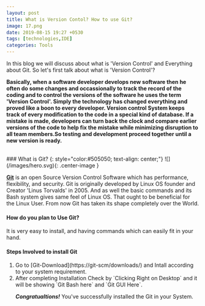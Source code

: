 ```yaml
---
layout: post
title: What is Version Contol? How to use Git?
image: 17.png
date: 2019-08-15 19:27 +0530
tags: [technologies,IDE]
categories: Tools
---
```


In this blog we will discuss about what is 'Version Control' and Everything about Git.
So let's first talk about what is 'Version Control'?
  
  
  **Basically, when a software developer develops new software then he often do some changes and occassionally to track the record of 
the coding and to control the versions of the software he uses the term 'Version Control'. Simply the technology has changed everything
and proved like a boon to every developer. 
 Version control System keeps track of every modification to the code in a special kind of database. If a mistake is made, developers can turn back the clock and compare earlier versions of the code to help fix the mistake while minimizing disruption to all team members.So testing and development proceed together until a new version is ready.**
 
<br/>
### What is Git?
{: style="color:#505050; text-align: center;"}
![](/images/hero.svg){: .center-image }
 
 
 
 [**Git**](https://git-scm/downloads/) is an open Source Version Control Software which has performance, flexibility, and security. 
   Git is originally developed by Linux OS founder and Creator 'Linus Torvalds' in 2005. And as well the basic commands and its Bash system gives same feel of Linux OS. That ought to be beneficial for the Linux User. From now Git has taken its shape completely over the World. 
   
#### How do you plan to Use Git?

It is very easy to install, and having commands which can easily fit in your hand.

#### Steps Involved to install Git
 <ol>
  <li>Go to [Git-Download](https://git-scm/downloads/) and Intall according to your system requirement.</li>
  <li>After completing Installation Check by `Clicking Right on Desktop` and it will be showing `Git Bash here` and `Git GUI Here`.</li>
  
  ***Congratualtions!*** You've successfully installed the Git in your System.
  
  
    


